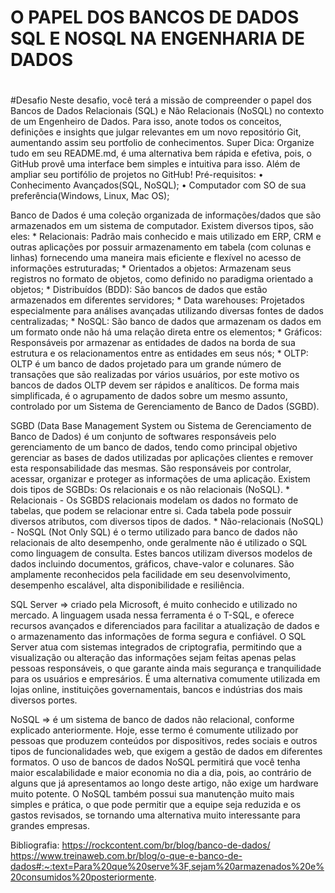 # O PAPEL DOS BANCOS DE DADOS SQL E NOSQL NA ENGENHARIA DE DADOS
#
#Desafio
Neste desafio, você terá a missão de compreender o papel dos Bancos de Dados Relacionais (SQL) e Não Relacionais (NoSQL) no contexto de um Engenheiro de Dados. Para isso, anote todos os conceitos, definições e insights que julgar relevantes em um novo repositório Git, aumentando assim seu portfolio de conhecimentos.
Super Dica: Organize tudo em seu README.md, é uma alternativa bem rápida e efetiva, pois, o GitHub provê uma interface bem simples e intuitiva para isso. Além de ampliar seu portifólio de projetos no GitHub!
Pré-requisitos:
•	Conhecimento Avançados(SQL, NoSQL);
•	Computador com SO de sua preferência(Windows, Linux, Mac OS);

Banco de Dados é uma coleção organizada de informações/dados que são armazenados em um sistema de computador.
Existem diversos tipos, são eles:
	* Relacionais: Padrão mais conhecido e mais utilizado em ERP, CRM e outras aplicações por possuir armazenamento em tabela (com colunas e linhas) fornecendo uma maneira mais eficiente e flexível no acesso de informações estruturadas;
	* Orientados a objetos: Armazenam seus registros no formato de objetos, como definido no paradigma orientado a objetos;
	* Distribuídos (BDD): São bancos de dados que estão armazenados em diferentes servidores;
	* Data warehouses: Projetados especialmente para análises avançadas utilizando diversas fontes de dados centralizadas;
	* NoSQL: São banco de dados que armazenam os dados em um formato onde não há uma relação direta entre os elementos;
	* Gráficos: Responsáveis por armazenar as entidades de dados na borda de sua estrutura e os relacionamentos entre as entidades em seus nós;
	* OLTP: OLTP é um banco de dados projetado para um grande número de transações que são realizadas por vários usuários, por este motivo os bancos de dados OLTP devem ser rápidos e analíticos.
De forma mais simplificada, é o agrupamento de dados sobre um mesmo assunto, controlado por um Sistema de Gerenciamento de Banco de Dados (SGBD).

SGBD (Data Base Management System ou Sistema de Gerenciamento de Banco de Dados) é um conjunto de softwares responsáveis pelo gerenciamento de um banco de dados, tendo como principal objetivo gerenciar as bases de dados utilizadas por aplicações clientes e remover esta responsabilidade das mesmas. São responsáveis por controlar, acessar, organizar e proteger as informações de uma aplicação.
Existem dois tipos de SGBDs: Os relacionais e os não relacionais (NoSQL).
	* Relacionais - Os SGBDS relacionais modelam os dados no formato de tabelas, que podem se relacionar entre si. Cada tabela pode possuir diversos atributos, com diversos tipos de dados.
	* Não-relacionais (NoSQL) - NoSQL (Not Only SQL) é o termo utilizado para banco de dados não relacionais de alto desempenho, onde geralmente não é utilizado o SQL como linguagem de consulta. Estes bancos utilizam diversos modelos de dados incluindo documentos, gráficos, chave-valor e colunares. São amplamente reconhecidos pela facilidade em seu desenvolvimento, desempenho escalável, alta disponibilidade e resiliência.

SQL Server => criado pela Microsoft, é muito conhecido e utilizado no mercado. A linguagem usada nessa ferramenta é o T-SQL, e oferece recursos avançados e diferenciados para facilitar a atualização de dados e o armazenamento das informações de forma segura e confiável.
O SQL Server atua com sistemas integrados de criptografia, permitindo que a visualização ou alteração das informações sejam feitas apenas pelas pessoas responsáveis, o que garante ainda mais segurança e tranquilidade para os usuários e empresários.
É uma alternativa comumente utilizada em lojas online, instituições governamentais, bancos e indústrias dos mais diversos portes.

NoSQL => é um sistema de banco de dados não relacional, conforme explicado anteriormente. Hoje, esse termo é comumente utilizado por pessoas que produzem conteúdos por dispositivos, redes sociais e outros tipos de funcionalidades web, que exigem a gestão de dados em diferentes formatos.
O uso de bancos de dados NoSQL permitirá que você tenha maior escalabilidade e maior economia no dia a dia, pois, ao contrário de alguns que já apresentamos ao longo deste artigo, não exige um hardware muito potente. 
O NoSQL também possui sua manutenção muito mais simples e prática, o que pode permitir que a equipe seja reduzida e os gastos revisados, se tornando uma alternativa muito interessante para grandes empresas.




Bibliografia:
https://rockcontent.com/br/blog/banco-de-dados/
https://www.treinaweb.com.br/blog/o-que-e-banco-de-dados#:~:text=Para%20que%20serve%3F,sejam%20armazenados%20e%20consumidos%20posteriormente.




